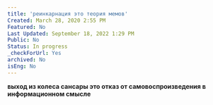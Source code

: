 ```yaml
---
title: 'реинкарнация это теория мемов'
Created: March 28, 2020 2:55 PM
Featured: No
Last Updated: September 18, 2022 1:29 PM
Public: No
Status: In progress
_checkForUrl: Yes
archived: No
isEng: No
---
```


**выход из колеса сансары это отказ от самовоспроизведения в информационном смысле**